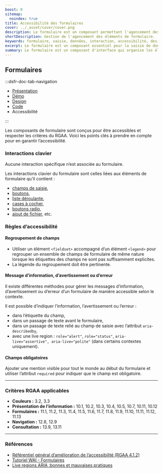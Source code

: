 ```yaml
---
boost: 0
sitemap:
  noindex: true
title: Accessibilité des formulaires
cover: ../_asset/cover/cover.png
description: Le formulaire est un composant permettant l'agencement des éléments de saisie de données et des messages d'état.
shortDescription: Gestion de l'agencement des éléments de formulaire.
keywords: formulaire, saisie, données, interaction, accessibilité, design système, DSFR
excerpt: Le formulaire est un composant essentiel pour la saisie de données dans une interface, permettant d'organiser les champs de saisie et les messages d'état de manière cohérente et accessible.
summary: Le formulaire est un composant d'interface qui organise les éléments de saisie de données et les messages d'état. Il est conçu pour faciliter l'interaction de l'usager avec l'interface, en respectant les principes d'accessibilité et de design du DSFR. Il permet de structurer les informations à saisir, d'afficher des messages d'erreur ou de succès, et de guider l'usager dans son parcours de saisie. Ce guide s'adresse aux concepteurs et développeurs souhaitant implémenter des formulaires conformes aux standards du DSFR et aux bonnes pratiques d'accessibilité.
---
```


## Formulaires

:::dsfr-doc-tab-navigation

- [Présentation](../index.md)
- [Démo](../demo/index.md)
- [Design](../design/index.md)
- [Code](../code/index.md)
- Accessibilité

:::

Les composants de formulaire sont conçus pour être accessibles et respecter les critères du RGAA. Voici les points clés à prendre en compte pour en garantir l’accessibilité.

### Interactions clavier

Aucune interaction spécifique n’est associée au formulaire.

Les interactions clavier du formulaire sont celles liées aux éléments de formulaire qu’il contient&nbsp;:

- [champs de saisie](../../../../input/_part/doc/accessibility/index.md),
- [boutons](../../../../button/_part/doc/accessibility/index.md),
- [liste déroulante](../../../../select/_part/doc/accessibility/index.md),
- [cases à cocher](../../../../checkbox/_part/doc/accessibility/index.md),
- [boutons radio](../../../../radio/_part/doc/accessibility/index.md),
- [ajout de fichier](../../../../upload/_part/doc/accessibility/index.md), etc.

### Règles d’accessibilité

#### Regroupement de champs

- Utiliser un élément `<fieldset>` accompagné d’un élément `<legend>` pour regrouper un ensemble de champs de formulaire de même nature lorsque les étiquettes des champs ne sont pas suffisamment explicites.
- La légende du regroupement doit être pertinente.

#### Message d’information, d’avertissement ou d’erreur

Il existe différentes méthodes pour gérer les messages d’information, d’avertissement ou d’erreur d’un formulaire de manière accessible selon le contexte.

Il est possible d’indiquer l’information, l’avertissement ou l’erreur&nbsp;:

- dans l’étiquette du champ,
- dans un passage de texte avant le formulaire,
- dans un passage de texte relié au champ de saisie avec l’attribut `aria-describedby`,
- avec une <span lang="en">live region</span>&nbsp;: `role="alert"`, `role="status"`, `aria-live="assertive", aria-live="polite"` (dans certains contextes uniquement).

#### Champs obligatoires

Ajouter une mention visible pour tout le monde au début du formulaire et utiliser l’attribut `required` pour indiquer que le champ est obligatoire.

---

### Critères RGAA applicables

- **Couleurs&nbsp;:** 3.2, 3.3
- **Présentation de l’information&nbsp;:** 10.1, 10.2, 10.3, 10.4, 10.5, 10.7, 10.11, 10.12
- **Formulaires&nbsp;:** 11.1, 11.2, 11.3, 11.4, 11.5, 11.6, 11.7, 11.8, 11.9, 11.10, 11.11, 11.12, 11.13
- **Navigation&nbsp;:** 12.8, 12.9
- **Consultation&nbsp;:** 13.9, 13.11

---

### Références

- [Référentiel général d’amélioration de l’accessibilité (RGAA 4.1.2)](https://accessibilite.numerique.gouv.fr/methode/criteres-et-tests/)
- [Tutoriel WAI - Formulaires](https://www.w3.org/WAI/tutorials/forms/)
- [Live regions ARIA&nbsp;:bonnes et mauvaises pratiques](https://access42.net/quand-utiliser-live-regions-aria/)

